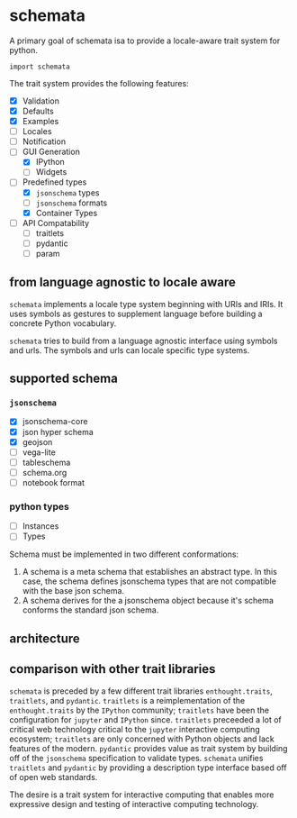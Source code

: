 # schemata

A primary goal of schemata isa to provide a locale-aware trait system for python.

    import schemata

The trait system provides the following features:

- [x] Validation
- [x] Defaults
- [x] Examples
- [ ] Locales
- [ ] Notification
- [ ] GUI Generation
  - [x] IPython
  - [ ] Widgets
- [ ] Predefined types
  - [x] `jsonschema` types
  - [ ] `jsonschema` formats
  - [x] Container Types
- [ ] API Compatability
  - [ ] traitlets
  - [ ] pydantic
  - [ ] param

## from language agnostic to locale aware

`schemata` implements a locale type system beginning with
URIs and IRIs. It uses symbols as gestures to supplement language
before building a concrete Python vocabulary.

`schemata` tries to build from a language agnostic interface using symbols and urls.
The symbols and urls can locale specific type systems.

## supported schema

### `jsonschema`

- [x] jsonschema-core
- [x] json hyper schema
- [x] geojson
- [ ] vega-lite
- [ ] tableschema
- [ ] schema.org
- [ ] notebook format

### python types

- [ ] Instances
- [ ] Types

Schema must be implemented in two different conformations:

1. A schema is a meta schema that establishes an abstract type. In this case, the schema defines jsonschema types
that are not compatible with the base json schema.
2. A schema derives for the a jsonschema object because it's schema conforms the standard json schema.

## architecture

## comparison with other trait libraries

`schemata` is preceded by a few different trait libraries `enthought.traits`, `traitlets`, and `pydantic`.
`traitlets` is a reimplementation of the `enthought.traits` by the `IPython` community; `traitlets` have been the
configuration for `jupyter` and `IPython` since.
`traitlets` preceeded a lot of critical web technology critical to the `jupyter` interactive computing ecosystem;
`traitlets` are only concerned with Python objects and lack features of the modern.
`pydantic` provides value as trait system by building off of the `jsonschema` specification to validate types.
`schemata` unifies `traitlets` and `pydantic` by providing a description type interface based off of open web standards.

The desire is a trait system for interactive computing that enables more expressive design and testing of interactive
computing technology.

